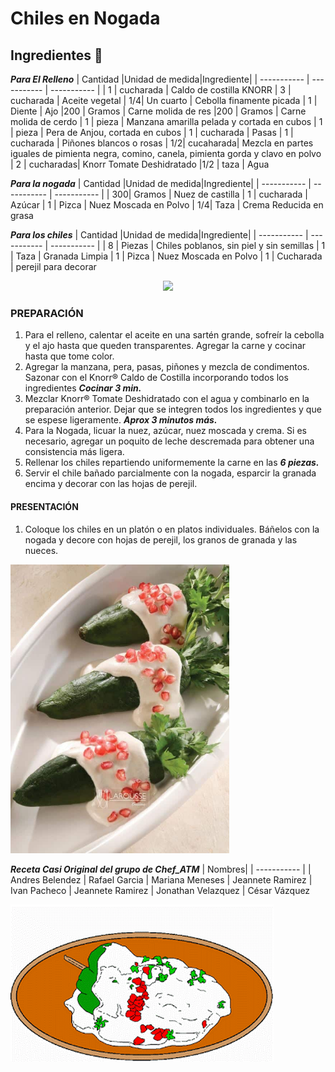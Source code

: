 # Chiles en Nogada
## Ingredientes 👀

_**Para El Relleno**_
| Cantidad |Unidad de medida|Ingrediente|
| ----------- | ----------- | ----------- |
| 1  | cucharada | Caldo de costilla KNORR 
| 3  | cucharada | Aceite vegetal 
| 1/4| Un cuarto | Cebolla finamente picada
| 1  | Diente    | Ajo
|200 | Gramos    | Carne molida de res
|200 | Gramos    | Carne molida de cerdo
| 1  | pieza     | Manzana amarilla pelada y cortada en cubos
| 1  | pieza     | Pera de Anjou, cortada en cubos
| 1  | cucharada | Pasas 
| 1  | cucharada | Piñones blancos  o rosas 
| 1/2| cucaharada| Mezcla en partes iguales de pimienta negra, comino, canela, pimienta gorda y clavo en polvo
| 2  | cucharadas| Knorr Tomate Deshidratado
|1/2 | taza      | Agua 


_**Para la nogada**_
| Cantidad |Unidad de medida|Ingrediente|
| ----------- | ----------- | ----------- |
| 300| Gramos    | Nuez de castilla
| 1  | cucharada | Azúcar 
| 1  | Pizca     | Nuez Moscada en Polvo
| 1/4| Taza      | Crema Reducida en grasa


_**Para los chiles**_
| Cantidad |Unidad de medida|Ingrediente|
| ----------- | ----------- | ----------- |
| 8  | Piezas    | Chiles poblanos, sin piel y sin semillas
| 1  | Taza      | Granada Limpia 
| 1  | Pizca     | Nuez Moscada en Polvo
| 1  | Cucharada | perejil para decorar

<p align="center">
<img src="Imagenes\preparacion.jpgpreparacion.jpg" width="350">
</p>
<h3>PREPARACIÓN</h3>  
<ol>
<li> Para el relleno, calentar el aceite en una sartén grande, sofreír la cebolla y el ajo hasta que queden transparentes. Agregar la carne y cocinar hasta que tome color.</li>
<li>Agregar la manzana, pera, pasas, piñones y mezcla de condimentos. Sazonar con el Knorr® Caldo de Costilla incorporando todos los ingredientes <strong><em>  Cocinar 3 min. </em></strong> </li> 
<li>Mezclar Knorr® Tomate Deshidratado con el agua y combinarlo en la preparación anterior. Dejar que se integren todos los ingredientes y que se espese ligeramente.  <strong><em> Aprox 3 minutos más.</em></strong></li>
<li> Para la Nogada, licuar la nuez, azúcar, nuez moscada y crema. Si es necesario, agregar un poquito de leche descremada para obtener una consistencia más ligera.</li>
<li> Rellenar los chiles repartiendo uniformemente la carne en las <em><strong> 6 piezas. </strong></em> </li>
<li> Servir el chile bañado parcialmente con la nogada, esparcir la granada encima y decorar con las hojas de perejil.</li>
</ol>

<h4>PRESENTACIÓN</h4>
<ol>
<li>Coloque los chiles en un platón o en platos individuales. Báñelos con la nogada y decore con hojas de perejil, los granos de granada y las nueces. </em></strong> </li>
</ol>
<img src="Chiles-en-nogada-presentacion.jpg" width="350">



_**Receta Casi Original del grupo de Chef_ATM**_
| Nombres|
| ----------- |
| Andres Belendez
| Rafael Garcia
| Mariana Meneses
| Jeannete Ramirez
| Ivan Pacheco
| Jeannete Ramirez
| Jonathan Velazquez
| César Vázquez

![](DeadBlondEider-size_restricted.gif)